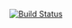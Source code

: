 [![Build Status](https://dev.azure.com/meelahi0304/Shopping/_apis/build/status%2Fshoppingclient?branchName=master)](https://dev.azure.com/meelahi0304/Shopping/_build/latest?definitionId=10&branchName=master)
